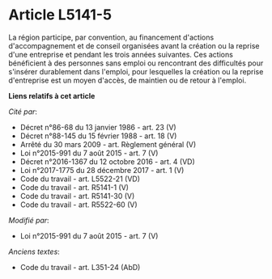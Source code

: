 # Article L5141-5

La région participe, par convention,  au financement d'actions d'accompagnement et de conseil organisées avant la création ou
la reprise d'une entreprise et pendant les trois années suivantes. Ces actions bénéficient  à des personnes sans emploi ou
rencontrant des difficultés pour s'insérer durablement dans l'emploi, pour lesquelles la création ou la reprise d'entreprise
est un moyen d'accès, de maintien ou de retour à l'emploi.

**Liens relatifs à cet article**

_Cité par_:

  - Décret n°86-68 du 13 janvier 1986 - art. 23 (V)
  - Décret n°88-145 du 15 février 1988 - art. 18 (V)
  - Arrêté du 30 mars 2009 - art. Règlement général (V)
  - Loi n°2015-991 du 7 août 2015 - art. 7 (V)
  - Décret n°2016-1367 du 12 octobre 2016 - art. 4 (VD)
  - Loi n°2017-1775 du 28 décembre 2017 - art. 1 (V)
  - Code du travail - art. L5522-21 (VD)
  - Code du travail - art. R5141-1 (V)
  - Code du travail - art. R5141-30 (V)
  - Code du travail - art. R5522-60 (V)

_Modifié par_:

  - Loi n°2015-991 du 7 août 2015 - art. 7 (V)

_Anciens textes_:

  - Code du travail - art. L351-24 (AbD)

